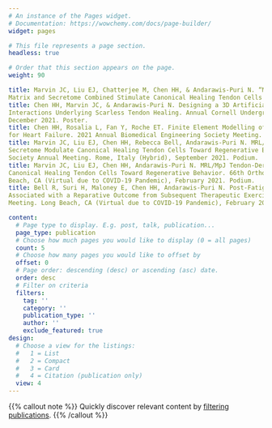 ```yaml
---
# An instance of the Pages widget.
# Documentation: https://wowchemy.com/docs/page-builder/
widget: pages

# This file represents a page section.
headless: true

# Order that this section appears on the page.
weight: 90

title: Marvin JC, Liu EJ, Chatterjee M, Chen HH, & Andarawis-Puri N. “MRL/MpJ Tendon-Derived Provisional Extracellular
Matrix and Secretome Combined Stimulate Canonical Healing Tendon Cells Toward Regenerative Healing.” In Preparation
title: Chen HH, Marvin JC, & Andarawis-Puri N. Designing a 3D Artificial Tendon Microtissue to Elucidate Cell-Matrix
Interactions Underlying Scarless Tendon Healing. Annual Cornell Undergraduate Research Board Fall Forum. Ithaca, NY,
December 2021. Poster.
title: Chen HH, Rosalia L, Fan Y, Roche ET. Finite Element Modelling of a Soft Robotic Sleeve to Enhance Diastolic Function
for Heart Failure. 2021 Annual Biomedical Engineering Society Meeting. Orlando, FL, October 2021. Poster.
title: Marvin JC, Liu EJ, Chen HH, Rebecca Bell, Andarawis-Puri N. MRL/MpJ Tendon-Derived Extracellular Matrix and
Secretome Modulate Canonical Healing Tendon Cells Toward Regenerative Behavior. 29th European Orthopaedic Research
Society Annual Meeting. Rome, Italy (Hybrid), September 2021. Podium.
title: Marvin JC, Liu EJ, Chen HH, Andarawis-Puri N. MRL/MpJ Tendon-Derived Extracellular Matrix and Secretome Modulate
Canonical Healing Tendon Cells Toward Regenerative Behavior. 66th Orthopaedic Research Society Annual Meeting. Long
Beach, CA (Virtual due to COVID-19 Pandemic), February 2021. Podium.
title: Bell R, Suri H, Maloney E, Chen HH, Andarawis-Puri N. Post-Fatigue Injury Increase in Glycosaminoglycan Content is
Associated with a Reparative Outcome from Subsequent Therapeutic Exercise. 66th Orthopaedic Research Society Annual
Meeting. Long Beach, CA (Virtual due to COVID-19 Pandemic), February 2021. Podium.

content:
  # Page type to display. E.g. post, talk, publication...
  page_type: publication
  # Choose how much pages you would like to display (0 = all pages)
  count: 5
  # Choose how many pages you would like to offset by
  offset: 0
  # Page order: descending (desc) or ascending (asc) date.
  order: desc
  # Filter on criteria
  filters:
    tag: ''
    category: ''
    publication_type: ''
    author: ''
    exclude_featured: true
design:
  # Choose a view for the listings:
  #   1 = List
  #   2 = Compact
  #   3 = Card
  #   4 = Citation (publication only)
  view: 4
---
```


{{% callout note %}}
Quickly discover relevant content by [filtering publications](./publication/).
{{% /callout %}}
